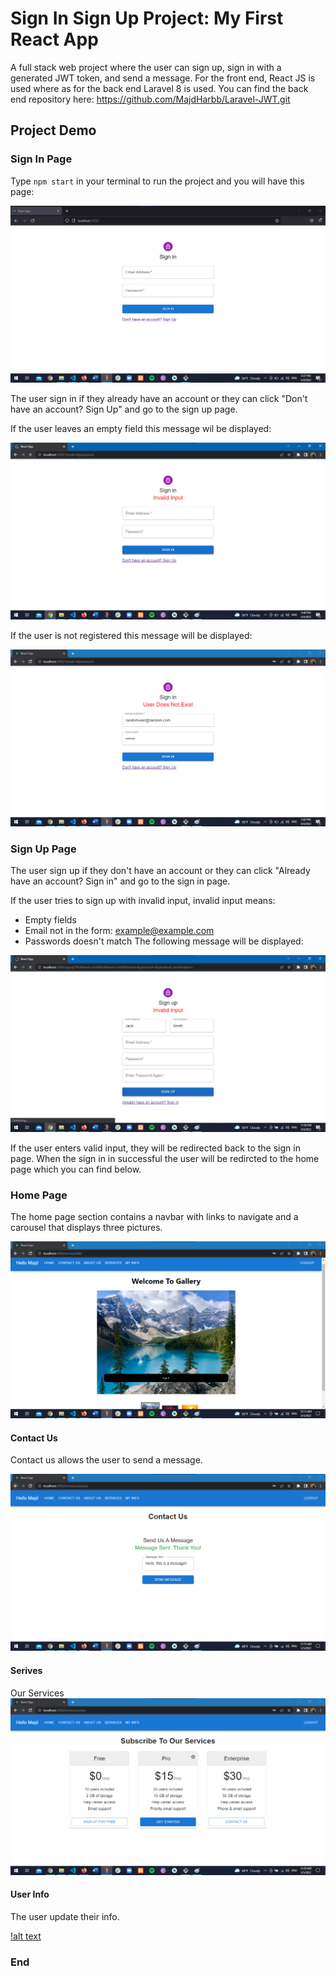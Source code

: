 # Sign In Sign Up Project: My First React App

A full stack web project where the user can sign up, sign in with a generated JWT token, and send a message. 
For the front end, React JS is used where as for the back end Laravel 8 is used. 
You can find the back end repository here: https://github.com/MajdHarbb/Laravel-JWT.git 


## Project Demo

### Sign In Page

Type `npm start` in your terminal to run the project and you will have this page: 

![alt text](Assets/SignIn.png)

The user sign in if they already have an account or they can click "Don't have an account? Sign Up" and go to the sign up page.

If the user leaves an empty field this message wil be displayed: 

![alt text](Assets/SignIn_invalid.png)

If the user is not registered this message will be displayed: 

![alt text](Assets/SignIn_nouser.png)

### Sign Up Page

The user sign up if they don't have an account or they can click "Already have an account?  Sign in" and go to the sign in page.

If the user tries to sign up with invalid input, invalid input means: 
* Empty fields
* Email not in the form: example@example.com
* Passwords doesn't match
The following message will be displayed: 

![alt text](Assets/Signup_invalid.png)

If the user enters valid input, they will be redirected back to the sign in page. 
When the sign in in successful the user will be redircted to the home page which you can find below.

### Home Page

The home page section contains a navbar with links to navigate and a carousel that displays three pictures. 

![alt text](Assets/home.png)

#### Contact Us 

Contact us allows the user to send a message. 

![alt text](Assets/message.png)

#### Serives

Our Services 
![alt text](Assets/services.png)

#### User Info

The user update their info.

[!alt text](Assets/update.png)

### End